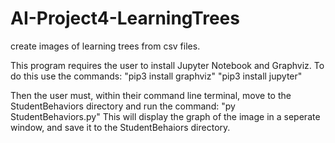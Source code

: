 # AI-Project4-LearningTrees
 create images of learning trees from csv files.

This program requires the user to install Jupyter Notebook and Graphviz.
 To do this use the commands:
 "pip3 install graphviz"
 "pip3 install jupyter"

Then the user must, within their command line terminal, move to the StudentBehaviors directory and run the command:
 "py StudentBehaviors.py"
This will display the graph of the image in a seperate window, and save it to the StudentBehaiors directory.
